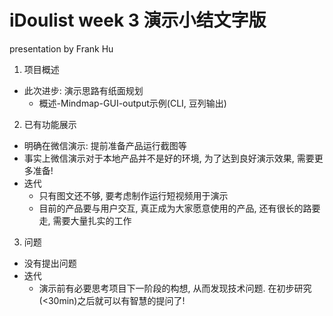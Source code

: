 # iDoulist week 3 演示小结文字版
presentation by Frank Hu

1. 项目概述
  - 此次进步: 演示思路有纸面规划
    - 概述-Mindmap-GUI-output示例(CLI, 豆列输出)
2. 已有功能展示
  - 明确在微信演示: 提前准备产品运行截图等
  - 事实上微信演示对于本地产品并不是好的环境, 为了达到良好演示效果, 需要更多准备!
  - 迭代
    - 只有图文还不够, 要考虑制作运行短视频用于演示
    - 目前的产品要与用户交互, 真正成为大家愿意使用的产品, 还有很长的路要走, 需要大量扎实的工作
3. 问题
  - 没有提出问题
  - 迭代
    - 演示前有必要思考项目下一阶段的构想, 从而发现技术问题. 在初步研究(<30min)之后就可以有智慧的提问了!
